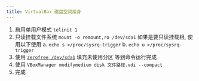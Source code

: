 ```yaml
---
title: VirtualBox 磁盘空间瘦身
---
```


1. 启用单用户模式
    `telinit 1`
2. 只读挂载文件系统
    `mount -o remount,ro /dev/sda1`
    如果是要只读挂载根, 使用以下使用
    a. `echo s >/proc/sysrq-trigger`
    b. `echo u >/proc/sysrq-trigger`
3. 使用 [`zerofree /dev/sda1`](https://manpages.debian.org/buster/zerofree/zerofree.8.en.html) 填充未使用分区
    等到命令运行完成
4. 使用 `VBoxManager modifymedium disk 文件路径.vdi --compact`
5. 完成

